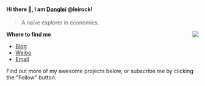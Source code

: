 #### Hi there 👋, I am [Donglei](https://dlzhang.com) @leirock!

> A naïve explorer in economics. 

<img src="https://github-readme-stats.mrdulin.vercel.app/api?username=leirock&show_icons=true&hide_border=true&include_all_commits=true" align="right">

**Where to find me**

- [Blog](https://blog.dlzhang.com)
- [Weibo](https://weibo.com/leirock)
- [Email](mailto:leirock@foxmail.com)

Find out more of my awesome projects below, or subscribe me by clicking the "Follow" button.
